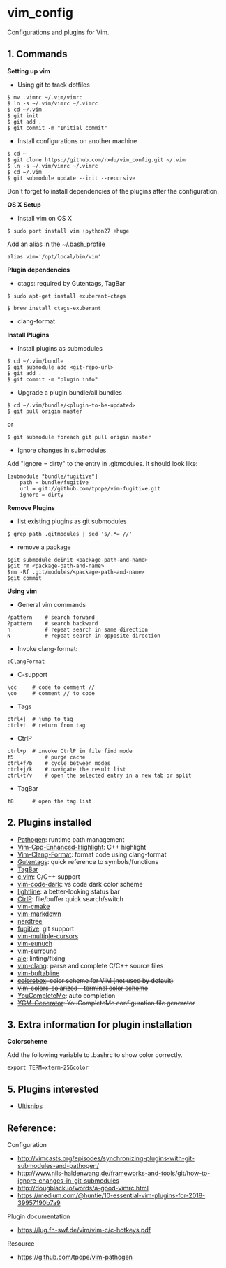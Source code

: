 # vim_config

Configurations and plugins for Vim.

## 1. Commands

**Setting up vim**

* Using git to track dotfiles
```
$ mv .vimrc ~/.vim/vimrc
$ ln -s ~/.vim/vimrc ~/.vimrc
$ cd ~/.vim
$ git init
$ git add .
$ git commit -m "Initial commit"
```

* Install configurations on another machine
```
$ cd ~
$ git clone https://github.com/rxdu/vim_config.git ~/.vim
$ ln -s ~/.vim/vimrc ~/.vimrc
$ cd ~/.vim
$ git submodule update --init --recursive
```

Don't forget to install dependencies of the plugins after the configuration.

**OS X Setup**

* Install vim on OS X
```
$ sudo port install vim +python27 +huge
```
Add an alias in the ~/.bash_profile
```
alias vim='/opt/local/bin/vim'
```

**Plugin dependencies**

<!--
* ~~libclang > 3.8: required by YouCompleteMe~~

```
$ wget <clang-binaries-tarball-url> #  or `curl -O <url>`
$ tar xf clang*
$ cd clang*
$ sudo cp -R * /usr/local/
```
```
$ brew install clang-format
```
-->

* ctags: required by Gutentags, TagBar
```
$ sudo apt-get install exuberant-ctags
```
```
$ brew install ctags-exuberant
```

* clang-format


**Install Plugins**

* Install plugins as submodules
```
$ cd ~/.vim/bundle
$ git submodule add <git-repo-url>
$ git add .
$ git commit -m "plugin info"
```

* Upgrade a plugin bundle/all bundles
```
$ cd ~/.vim/bundle/<plugin-to-be-updated>
$ git pull origin master
```
or
```
$ git submodule foreach git pull origin master
```

* Ignore changes in submodules

Add "ignore = dirty" to the entry in .gitmodules. It should look like:
```
[submodule "bundle/fugitive"]
	path = bundle/fugitive
	url = git://github.com/tpope/vim-fugitive.git
	ignore = dirty
```

**Remove Plugins**

* list existing plugins as git submodules

```
$ grep path .gitmodules | sed 's/.*= //'
```

* remove a package 

```
$git submodule deinit <package-path-and-name>
$git rm <package-path-and-name>
$rm -Rf .git/modules/<package-path-and-name>
$git commit
```

**Using vim**

* General vim commands
```
/pattern	# search forward
?pattern	# search backward
n			# repeat search in same direction
N			# repeat search in opposite direction
```

* Invoke clang-format:
```
:ClangFormat
```

* C-support
```
\cc		# code to comment //
\co		# comment // to code
```

* Tags
```
ctrl+]	# jump to tag
ctrl+t	# return from tag
```

* CtrlP
```
ctrl+p	# invoke CtrlP in file find mode
f5			# purge cache
ctrl+f/b 	# cycle between modes
ctrl+j/k	# navigate the result list
ctrl+t/v 	# open the selected entry in a new tab or split
```

* TagBar
```
f8		# open the tag list
```

## 2. Plugins installed

* [Pathogen](https://github.com/tpope/vim-pathogen): runtime path management
* [Vim-Cpp-Enhanced-Highlight](https://github.com/octol/vim-cpp-enhanced-highlight): C++ highlight
* [Vim-Clang-Format](https://github.com/rhysd/vim-clang-format): format code using clang-format
* [Gutentags](https://github.com/ludovicchabant/vim-gutentags): quick reference to symbols/functions
* [TagBar](https://github.com/majutsushi/tagbar)
* [c.vim](http://www.vim.org/scripts/script.php?script_id=213): C/C++ support
* [vim-code-dark](https://github.com/tomasiser/vim-code-dark): vs code dark color scheme
* [lightline](https://github.com/itchyny/lightline.vim): a better-looking status bar
* [CtrlP](https://github.com/ctrlpvim/ctrlp.vim): file/buffer quick search/switch
* [vim-cmake](https://github.com/vhdirk/vim-cmake)
* [vim-markdown](https://github.com/plasticboy/vim-markdown.git)
* [nerdtree](https://github.com/scrooloose/nerdtree.git)
* [fugitive](https://github.com/tpope/vim-fugitive.git): git support
* [vim-multiple-cursors](https://github.com/terryma/vim-multiple-cursors)
* [vim-eunuch](https://github.com/tpope/vim-eunuch.git)
* [vim-surround](https://github.com/tpope/vim-surround.git)
* [ale](https://github.com/w0rp/ale.git): linting/fixing
* [vim-clang](https://github.com/justmao945/vim-clang): parse and complete C/C++ source files
* [vim-buftabline](https://github.com/ap/vim-buftabline.git)
* ~~[colorsbox](https://github.com/mkarmona/colorsbox): color scheme for VIM (not used by default)~~
* ~~[vim-colors-solarized](https://github.com/altercation/vim-colors-solarized) - terminal [color scheme](https://github.com/altercation/solarized)~~
* ~~[YouCompleteMe](https://github.com/Valloric/YouCompleteMe): auto completion~~
* ~~[YCM-Generator](https://github.com/rdnetto/YCM-Generator): YouCompleteMe configuration file generator~~

## 3. Extra information for plugin installation

<!--

**YouCompleteMe**

* Install YCM using git add submodule
```
$ git submodule add https://github.com/Valloric/YouCompleteMe.git
$ git submodule update --init --recursive
```
* Download latest version of [libclang](http://llvm.org/releases/download.html). You can install it to the system directory if you want. Follow the above instructions.

* First try to use the provided script to install this plugin:

```
$ cd ~/.vim/bundle/YouCompleteMe
$ ./install.py --clang-completer
```

* Compile ycm_core library with C-family support
```
$ cmake -G "Unix Makefiles" -DPATH_TO_LLVM_ROOT=/usr/local . ~/.vim/bundle/YouCompleteMe/third_party/ycmd/cpp
$ cmake --build . --target ycm_core --config Release
```
Replace the PATH_TO_LLVM_ROOT if you have it extracted elsewhere.
)

-->
**Colorscheme**

Add the following variable to .bashrc to show color correctly.
```
export TERM=xterm-256color
```

## 5. Plugins interested

* [Ultisnips](https://github.com/SirVer/ultisnips)

## Reference:

Configuration
* http://vimcasts.org/episodes/synchronizing-plugins-with-git-submodules-and-pathogen/
* http://www.nils-haldenwang.de/frameworks-and-tools/git/how-to-ignore-changes-in-git-submodules
* http://dougblack.io/words/a-good-vimrc.html
* https://medium.com/@huntie/10-essential-vim-plugins-for-2018-39957190b7a9

Plugin documentation
* https://lug.fh-swf.de/vim/vim-c/c-hotkeys.pdf

Resource
* https://github.com/tpope/vim-pathogen
